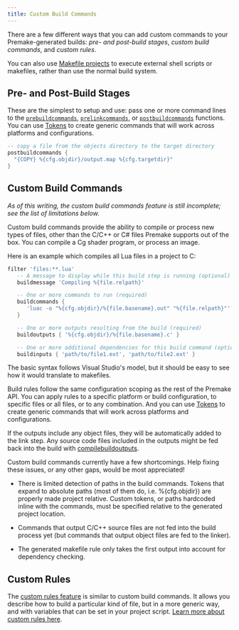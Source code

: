 ```yaml
---
title: Custom Build Commands
---
```


There are a few different ways that you can add custom commands to your Premake-generated builds: *pre- and post-build stages*, *custom build commands*, and *custom rules*.

You can also use [Makefile projects](Makefile-Projects.md) to execute external shell scripts or makefiles, rather than use the normal build system.

## Pre- and Post-Build Stages

These are the simplest to setup and use: pass one or more command lines to the [`prebuildcommands`](prebuildcommands.md), [`prelinkcommands`](prelinkcommands.md), or [`postbuildcommands`](postbuildcommands.md) functions. You can use [Tokens](Tokens.md) to create generic commands that will work across platforms and configurations.


```lua
-- copy a file from the objects directory to the target directory
postbuildcommands {
  "{COPY} %{cfg.objdir}/output.map %{cfg.targetdir}"
}
```

## Custom Build Commands

*As of this writing, the custom build commands feature is still incomplete; see the list of limitations below.*

Custom build commands provide the ability to compile or process new types of files, other than the C/C++ or C# files Premake supports out of the box. You can compile a Cg shader program, or process an image.

Here is an example which compiles all Lua files in a project to C:

```lua
filter 'files:**.lua'
   -- A message to display while this build step is running (optional)
   buildmessage 'Compiling %{file.relpath}'

   -- One or more commands to run (required)
   buildcommands {
      'luac -o "%{cfg.objdir}/%{file.basename}.out" "%{file.relpath}"'
   }

   -- One or more outputs resulting from the build (required)
   buildoutputs { '%{cfg.objdir}/%{file.basename}.c' }

   -- One or more additional dependencies for this build command (optional)
   buildinputs { 'path/to/file1.ext', 'path/to/file2.ext' }

```

The basic syntax follows Visual Studio's model, but it should be easy to see how it would translate to makefiles.

Build rules follow the same configuration scoping as the rest of the Premake API. You can apply rules to a specific platform or build configuration, to specific files or all files, or to any combination. And you can use [Tokens](Tokens.md) to create generic commands that will work across platforms and configurations.

If the outputs include any object files, they will be automatically added to the link step.
Any source code files included in the outputs might be fed back into the build with [compilebuildoutputs](compilebuildoutputs.md).


Custom build commands currently have a few shortcomings. Help fixing these issues, or any other gaps, would be most appreciated!

* There is limited detection of paths in the build commands. Tokens that
  expand to absolute paths (most of them do, i.e. %{cfg.objdir}) are properly
  made project relative. Custom tokens, or paths hardcoded inline with the
  commands, must be specified relative to the generated project location.

* Commands that output C/C++ source files are not fed into the build
  process yet (but commands that output object files are fed to the
  linker).

* The generated makefile rule only takes the first output into account
  for dependency checking.


## Custom Rules ##

The [custom rules feature](Custom-Rules.md) is similar to custom build commands. It allows you describe how to build a particular kind of file, but in a more generic way, and with variables that can be set in your project script. [Learn more about custom rules here](Custom-Rules.md).
